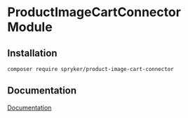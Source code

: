 # ProductImageCartConnector Module

## Installation

```
composer require spryker/product-image-cart-connector
```

## Documentation

[Documentation](https://spryker.github.io)
